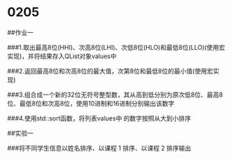 # 0205

##作业一

###1.取出最高8位(HHI)、次高8位(LHI)、次低8位(HLO)和最低8位(LLO)(使用宏实现)，并将结果存入QList<qint8>对象values中

###2.返回最高8位和次高8位的最大值，次第8位和最低8位的最小值(使用宏实现)

###3.组合成一个新的32位无符号整型数，其从高到低分别为原次低8位、最高8位、最低8位和次高8位，使用10进制和16进制分别输出该数字

###4.使用std::sort函数，将列表values中 的数字按照从大到小排序

##实验一

###将不同学生信息以姓名排序、以课程 1 排序、以课程 2 排序输出
